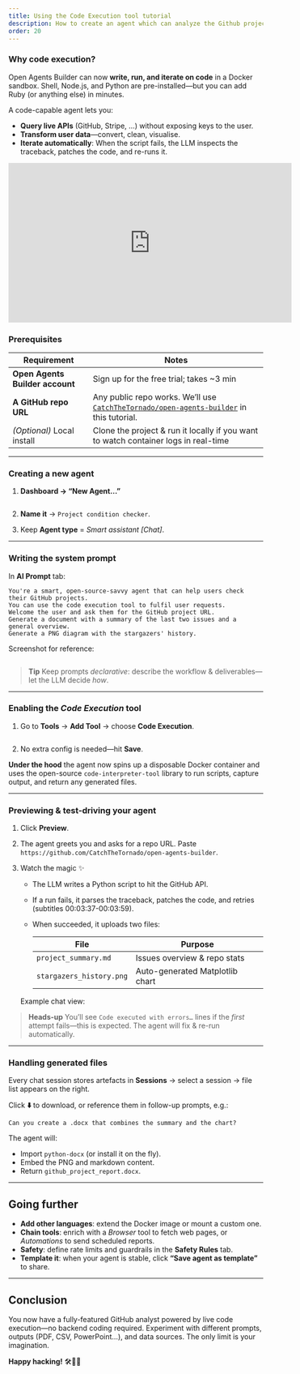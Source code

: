 ```yaml
---
title: Using the Code Execution tool tutorial
description: How to create an agent which can analyze the Github project using code generation and code-interpreter tool
order: 20
---
```


### Why code execution?

Open Agents Builder can now **write, run, and iterate on code** in a Docker sandbox. Shell, Node.js, and Python are pre-installed—but you can add Ruby (or anything else) in minutes.

A code-capable agent lets you:

* **Query live APIs** (GitHub, Stripe, …) without exposing keys to the user.
* **Transform user data**—convert, clean, visualise.
* **Iterate automatically**: When the script fails, the LLM inspects the traceback, patches the code, and re-runs it.


<iframe width="560" height="315" src="https://www.youtube.com/embed/2o9Y7VtnNvE?si=hFL-MbQm7ItCVEfN" title="YouTube video player" frameborder="0" allow="accelerometer; autoplay; clipboard-write; encrypted-media; gyroscope; picture-in-picture; web-share" referrerpolicy="strict-origin-when-cross-origin" allowfullscreen></iframe>


### Prerequisites

| Requirement                     | Notes                                                                                                                                              |
| ------------------------------- | -------------------------------------------------------------------------------------------------------------------------------------------------- |
| **Open Agents Builder account** | Sign up for the free trial; takes \~3 min                                                                                |
| **A GitHub repo URL**           | Any public repo works. We’ll use [`CatchTheTornado/open-agents-builder`](https://github.com/CatchTheTornado/open-agents-builder) in this tutorial. |
| *(Optional)* Local install      | Clone the project & run it locally if you want to watch container logs in real-time                                        |

---

### Creating a new agent 

1. **Dashboard → “New Agent…”**
<Image alt="" src="../../../assets/tutorials/34.png" />

2. **Name it** → `Project condition checker`.

3. Keep **Agent type** = *Smart assistant \[Chat]*.

---

### Writing the system prompt 

In **AI Prompt** tab:

```text
You're a smart, open-source-savvy agent that can help users check their GitHub projects.
You can use the code execution tool to fulfil user requests.
Welcome the user and ask them for the GitHub project URL.
Generate a document with a summary of the last two issues and a general overview.
Generate a PNG diagram with the stargazers' history.
```

Screenshot for reference:

<Image alt="" src="../../../assets/tutorials/35.png" />


> **Tip**
> Keep prompts *declarative*: describe the workflow & deliverables—let the LLM decide *how*.

---

### Enabling the *Code Execution* tool 

1. Go to **Tools** → **Add Tool** → choose **Code Execution**.
<Image alt="" src="../../../assets/tutorials/36.png" />


2. No extra config is needed—hit **Save**.

**Under the hood** the agent now spins up a disposable Docker container and uses the open-source `code-interpreter-tool` library to run scripts, capture output, and return any generated files.

---

### Previewing & test-driving your agent

1. Click **Preview**.

2. The agent greets you and asks for a repo URL.
   Paste `https://github.com/CatchTheTornado/open-agents-builder`.

3. Watch the magic ✨

   * The LLM writes a Python script to hit the GitHub API.
   * If a run fails, it parses the traceback, patches the code, and retries (subtitles 00:03:37-00:03:59).
   * When succeeded, it uploads two files:

     | File                     | Purpose                         |
     | ------------------------ | ------------------------------- |
     | `project_summary.md`     | Issues overview & repo stats    |
     | `stargazers_history.png` | Auto-generated Matplotlib chart |

   Example chat view:
   <Image alt="" src="../../../assets/tutorials/39.png" />


> **Heads-up**
> You’ll see `Code executed with errors…` lines if the *first* attempt fails—this is expected. The agent will fix & re-run automatically.

---

### Handling generated files 

Every chat session stores artefacts in **Sessions** → select a session → file list appears on the right.
<Image alt="" src="../../../assets/tutorials/37.png" />

Click **⬇️** to download, or reference them in follow-up prompts, e.g.:

```
Can you create a .docx that combines the summary and the chart?
```

The agent will:

* Import `python-docx` (or install it on the fly).
* Embed the PNG and markdown content.
* Return `github_project_report.docx`.

---

## Going further

* **Add other languages**: extend the Docker image or mount a custom one.
* **Chain tools**: enrich with a *Browser* tool to fetch web pages, or *Automations* to send scheduled reports.
* **Safety**: define rate limits and guardrails in the **Safety Rules** tab.
* **Template it**: when your agent is stable, click **“Save agent as template”** to share.

---

## Conclusion

You now have a fully-featured GitHub analyst powered by live code execution—no backend coding required. Experiment with different prompts, outputs (PDF, CSV, PowerPoint…), and data sources. The only limit is your imagination.

**Happy hacking!** 🛠️🧑‍💻
